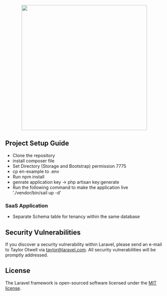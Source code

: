 <p align="center"><a href="https://laravel.com" target="_blank"><img src="https://raw.githubusercontent.com/laravel/art/master/logo-lockup/5%20SVG/2%20CMYK/1%20Full%20Color/laravel-logolockup-cmyk-red.svg" width="400"></a></p>


## Project Setup Guide

- Clone the repository 
- install composer file
- Set Directory (Storage and Bootstrap) permission 7775
- cp en-example to .env
- Run npm install
- genrate application key -> php artisan key:generate
- Run the following command to make the application live './vendor/bin/sail up -d'


### SaaS Application

- Separate Schema table for tenancy within the same database
  

## Security Vulnerabilities

If you discover a security vulnerability within Laravel, please send an e-mail to Taylor Otwell via [taylor@laravel.com](mailto:taylor@laravel.com). All security vulnerabilities will be promptly addressed.

## License

The Laravel framework is open-sourced software licensed under the [MIT license](https://opensource.org/licenses/MIT).
